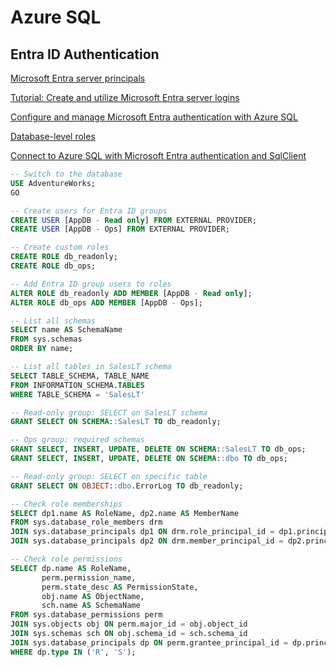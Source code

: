 # Azure SQL

## Entra ID Authentication

[Microsoft Entra server principals](https://learn.microsoft.com/en-us/azure/azure-sql/database/authentication-azure-ad-logins?view=azuresql)

[Tutorial: Create and utilize Microsoft Entra server logins](https://learn.microsoft.com/en-us/azure/azure-sql/database/authentication-azure-ad-logins-tutorial?view=azuresql)

[Configure and manage Microsoft Entra authentication with Azure SQL](https://learn.microsoft.com/en-us/azure/azure-sql/database/authentication-aad-configure?view=azuresql&tabs=azure-powershell)

[Database-level roles](https://learn.microsoft.com/en-us/sql/relational-databases/security/authentication-access/database-level-roles?view=azuresqldb-current)

[Connect to Azure SQL with Microsoft Entra authentication and SqlClient](https://learn.microsoft.com/en-us/sql/connect/ado-net/sql/azure-active-directory-authentication?view=sql-server-ver17)

```sql
-- Switch to the database
USE AdventureWorks;
GO

-- Create users for Entra ID groups
CREATE USER [AppDB - Read only] FROM EXTERNAL PROVIDER;
CREATE USER [AppDB - Ops] FROM EXTERNAL PROVIDER;

-- Create custom roles
CREATE ROLE db_readonly;
CREATE ROLE db_ops;

-- Add Entra ID group users to roles
ALTER ROLE db_readonly ADD MEMBER [AppDB - Read only];
ALTER ROLE db_ops ADD MEMBER [AppDB - Ops];

-- List all schemas
SELECT name AS SchemaName
FROM sys.schemas
ORDER BY name;

-- List all tables in SalesLT schema
SELECT TABLE_SCHEMA, TABLE_NAME
FROM INFORMATION_SCHEMA.TABLES
WHERE TABLE_SCHEMA = 'SalesLT'

-- Read-only group: SELECT on SalesLT schema
GRANT SELECT ON SCHEMA::SalesLT TO db_readonly;

-- Ops group: required schemas
GRANT SELECT, INSERT, UPDATE, DELETE ON SCHEMA::SalesLT TO db_ops;
GRANT SELECT, INSERT, UPDATE, DELETE ON SCHEMA::dbo TO db_ops;

-- Read-only group: SELECT on specific table
GRANT SELECT ON OBJECT::dbo.ErrorLog TO db_readonly;

-- Check role memberships
SELECT dp1.name AS RoleName, dp2.name AS MemberName
FROM sys.database_role_members drm
JOIN sys.database_principals dp1 ON drm.role_principal_id = dp1.principal_id
JOIN sys.database_principals dp2 ON drm.member_principal_id = dp2.principal_id;

-- Check role permissions
SELECT dp.name AS RoleName, 
       perm.permission_name, 
       perm.state_desc AS PermissionState,
       obj.name AS ObjectName,
       sch.name AS SchemaName
FROM sys.database_permissions perm
JOIN sys.objects obj ON perm.major_id = obj.object_id
JOIN sys.schemas sch ON obj.schema_id = sch.schema_id
JOIN sys.database_principals dp ON perm.grantee_principal_id = dp.principal_id
WHERE dp.type IN ('R', 'S');
```
